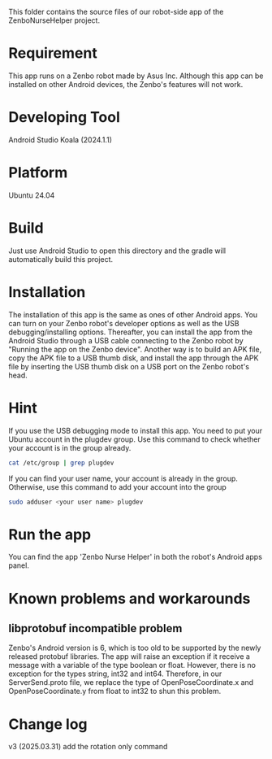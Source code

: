 This folder contains the source files of our robot-side app of the ZenboNurseHelper project.

# Requirement
This app runs on a Zenbo robot made by Asus Inc. Although this app can be installed on other Android devices, the Zenbo's features will not work.

# Developing Tool
Android Studio Koala (2024.1.1)

# Platform
Ubuntu 24.04

# Build
Just use Android Studio to open this directory and the gradle will automatically build this project.

# Installation
The installation of this app is the same as ones of other Android apps. You can turn on your Zenbo robot's developer options as well as the USB debugging/installing options. Thereafter, you can install the app from the Android Studio through a USB cable connecting to the Zenbo robot by "Running the app on the Zenbo device".
Another way is to build an APK file, copy the APK file to a USB thumb disk, and install the app through the APK file by inserting the USB thumb disk on a USB port on the Zenbo robot's head.

# Hint
If you use the USB debugging mode to install this app. You need to put your Ubuntu account in the plugdev group. Use this command to check whether your account is in the group already.
```sh
cat /etc/group | grep plugdev
```
If you can find your user name, your account is already in the group.
Otherwise, use this command to add your account into the group
```sh
sudo adduser <your user name> plugdev
```

# Run the app
You can find the app 'Zenbo Nurse Helper' in both the robot's Android apps panel.

# Known problems and workarounds
## libprotobuf incompatible problem
Zenbo's Android version is 6, which is too old to be supported by the newly released protobuf libraries. The app will raise an exception if it receive a message with a variable of the type boolean or float. However, there is no exception for the types string, int32 and int64. Therefore, in our ServerSend.proto file, we replace the type of OpenPoseCoordinate.x and OpenPoseCoordinate.y from float to int32 to shun this problem.

# Change log
v3 (2025.03.31) add the rotation only command